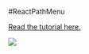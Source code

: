 #ReactPathMenu

 [Read the tutorial here.](https://medium.com/@nashvail/recreating-the-apple-tv-icons-in-javascript-and-css-eec306d41617)
 
 ![](http://s1.postimg.org/wgzpb1l27/final_Demo_One.gif)


